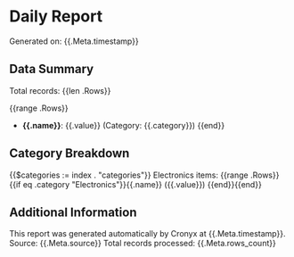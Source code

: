 # Daily Report

Generated on: {{.Meta.timestamp}}

## Data Summary

Total records: {{len .Rows}}

{{range .Rows}}

- **{{.name}}**: {{.value}} (Category: {{.category}})
  {{end}}

## Category Breakdown

{{$categories := index . "categories"}}
Electronics items: {{range .Rows}}{{if eq .category "Electronics"}}{{.name}} ({{.value}}) {{end}}{{end}}

## Additional Information

This report was generated automatically by Cronyx at {{.Meta.timestamp}}.
Source: {{.Meta.source}}
Total records processed: {{.Meta.rows_count}}
